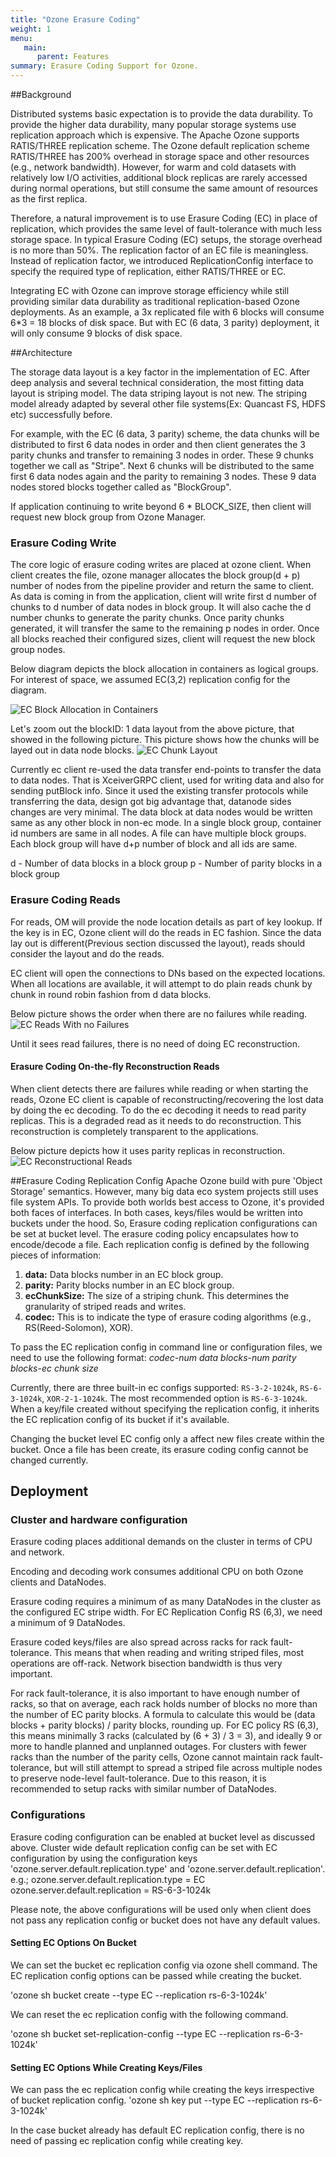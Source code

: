 ```yaml
---
title: "Ozone Erasure Coding"
weight: 1
menu:
   main:
      parent: Features
summary: Erasure Coding Support for Ozone.
---
```

<!---
  Licensed to the Apache Software Foundation (ASF) under one or more
  contributor license agreements.  See the NOTICE file distributed with
  this work for additional information regarding copyright ownership.
  The ASF licenses this file to You under the Apache License, Version 2.0
  (the "License"); you may not use this file except in compliance with
  the License.  You may obtain a copy of the License at

      http://www.apache.org/licenses/LICENSE-2.0

  Unless required by applicable law or agreed to in writing, software
  distributed under the License is distributed on an "AS IS" BASIS,
  WITHOUT WARRANTIES OR CONDITIONS OF ANY KIND, either express or implied.
  See the License for the specific language governing permissions and
  limitations under the License.
-->
##Background

  Distributed systems basic expectation is to provide the data durability.
  To provide the higher data durability, many popular storage systems use replication
  approach which is expensive. The Apache Ozone supports RATIS/THREE replication scheme.
  The Ozone default replication scheme RATIS/THREE has 200% overhead in storage
  space and other resources (e.g., network bandwidth). 
  However, for warm and cold datasets with relatively low I/O activities, additional
  block replicas are rarely accessed during normal operations, but still consume the same
  amount of resources as the first replica.

  Therefore, a natural improvement is to use Erasure Coding (EC) in place of replication,
  which provides the same level of fault-tolerance with much less storage space.
  In typical Erasure Coding (EC) setups, the storage overhead is no more than 50%.
  The replication factor of an EC file is meaningless. Instead of replication factor,
  we introduced ReplicationConfig interface to specify the required type of replication,
  either RATIS/THREE or EC.

  Integrating EC with Ozone can improve storage efficiency while still providing similar
  data durability as traditional replication-based Ozone deployments.
  As an example, a 3x replicated file with 6 blocks will consume 6*3 = 18 blocks of disk space.
  But with EC (6 data, 3 parity) deployment, it will only consume 9 blocks of disk space.

##Architecture

The storage data layout is a key factor in the implementation of EC. After deep analysis
and several technical consideration, the most fitting data layout is striping model.
The data striping layout is not new. The striping model already adapted by several other
file systems(Ex: Quancast FS, HDFS etc) successfully before.

For example, with the EC (6 data, 3 parity) scheme, the data chunks will be distributed to first 6 data nodes in order
and then client generates the 3 parity chunks and transfer to remaining 3 nodes in order.
These 9 chunks together we call as "Stripe". Next 6 chunks will be distributed to the same first 6 data nodes again
and the parity to remaining 3 nodes. These 9 data nodes stored blocks together called as "BlockGroup".

If application continuing to write beyond 6 * BLOCK_SIZE, then client will request new block group from Ozone Manager.

### Erasure Coding Write

The core logic of erasure coding writes are placed at ozone client.
When client creates the file, ozone manager allocates the block group(d + p)
number of nodes from the pipeline provider and return the same to client.
As data is coming in from the application, client will write first d number of chunks
to d number of data nodes in block group. It will also cache the d number chunks
to generate the parity chunks. Once parity chunks generated, it will transfer the
same to the remaining p nodes in order. Once all blocks reached their configured sizes,
client will request the new block group nodes.

Below diagram depicts the block allocation in containers as logical groups.
For interest of space, we assumed EC(3,2) replication config for the diagram.

![EC Block Allocation in Containers](EC-Write-Block-Allocation-in-Containers.png)


Let's zoom out the blockID: 1 data layout from the above picture, that showed in the following picture.
This picture shows how the chunks will be layed out in data node blocks.
![EC Chunk Layout](EC-Chunk-Layout.png)

Currently ec client re-used the data transfer end-points to transfer the data to data nodes.
That is XceiverGRPC client, used for writing data and also for sending putBlock info.
Since it used the existing transfer protocols while transferring the data, design got big advantage that,
datanode sides changes are very minimal. The data block at data nodes would be written
same as any other block in non-ec mode. In a single block group, container id numbers
are same in all nodes. A file can have multiple block groups. Each block group will
have d+p number of block and all ids are same.

d - Number of data blocks in a block group
p - Number of parity blocks in a block group

### Erasure Coding Reads

For reads, OM will provide the node location details as part of key lookup.
If the key is in EC, Ozone client will do the reads in EC fashion. Since the data lay out
is different(Previous section discussed the layout), reads should consider the layout and do the reads. 

EC client will open the connections to DNs based on the expected locations. When all locations are available,
it will attempt to do plain reads chunk by chunk in round robin fashion from d data blocks.

Below picture shows the order when there are no failures while reading.
![EC Reads With no Failures](EC-Reads-With-No-Failures.png)

Until it sees read failures, there is no need of doing EC reconstruction.

#### Erasure Coding On-the-fly Reconstruction Reads

When client detects there are failures while reading or when starting the reads,
Ozone EC client is capable of reconstructing/recovering the lost data by doing the ec decoding.
To do the ec decoding it needs to read parity replicas. This is a degraded read as it needs to do reconstruction.
This reconstruction is completely transparent to the applications.

Below picture depicts how it uses parity replicas in reconstruction.
![EC Reconstructional Reads](EC-Reconstructional-Read.png)

 ##Erasure Coding Replication Config
 Apache Ozone build with pure 'Object Storage' semantics. However, many big data
 eco system projects still uses file system APIs. To provide both worlds best access to Ozone,
 it's provided both faces of interfaces. In both cases, keys/files would be written into buckets under the hood.
 So, Erasure coding replication configurations can be set at bucket level.
 The erasure coding policy encapsulates how to encode/decode a file.
 Each replication config is defined by the following pieces of information: 
  1. **data:** Data blocks number in an EC block group.
  2. **parity:** Parity blocks number in an EC block group.
  3. **ecChunkSize:** The size of a striping chunk. This determines the granularity of striped reads and writes.
  4. **codec:** This is to indicate the type of erasure coding algorithms (e.g., RS(Reed-Solomon), XOR).

To pass the EC replication config in command line or configuration files, we need to use the following format:
*codec*-*num data blocks*-*num parity blocks*-*ec chunk size*

Currently, there are three built-in ec configs supported: `RS-3-2-1024k`, `RS-6-3-1024k`, `XOR-2-1-1024k`.
The most recommended option is `RS-6-3-1024k`. When a key/file created without specifying the replication config,
it inherits the EC replication config of its bucket if it's available.

Changing the bucket level EC config only a affect new files create within the bucket.
Once a file has been create, its erasure coding config cannot be changed currently. 

Deployment
----------
### Cluster and hardware configuration

Erasure coding places additional demands on the cluster in terms of CPU and network.

Encoding and decoding work consumes additional CPU on both Ozone clients and DataNodes.

Erasure coding requires a minimum of as many DataNodes in the cluster as
the configured EC stripe width. For EC Replication Config RS (6,3), we need
a minimum of 9 DataNodes.

Erasure coded keys/files are also spread across racks for rack fault-tolerance.
This means that when reading and writing striped files, most operations are off-rack.
Network bisection bandwidth is thus very important.

For rack fault-tolerance, it is also important to have enough number of racks,
so that on average, each rack holds number of blocks no more than the number of EC parity blocks.
A formula to calculate this would be (data blocks + parity blocks) / parity blocks, rounding up.
For EC policy RS (6,3), this means minimally 3 racks (calculated by (6 + 3) / 3 = 3),
and ideally 9 or more to handle planned and unplanned outages.
For clusters with fewer racks than the number of the parity cells, Ozone cannot maintain rack fault-tolerance,
but will still attempt to spread a striped file across multiple nodes to preserve node-level fault-tolerance.
Due to this reason, it is recommended to setup racks with similar number of DataNodes.

### Configurations

Erasure coding configuration can be enabled at bucket level as discussed above. 
Cluster wide default replication config can be set with EC configuration by using
the configuration keys 'ozone.server.default.replication.type' and 'ozone.server.default.replication'.
e.g.;
ozone.server.default.replication.type = EC
ozone.server.default.replication = RS-6-3-1024k

Please note, the above configurations will be used only when client does not pass
any replication config or bucket does not have any default values.

#### Setting EC Options On Bucket

We can set the bucket ec replication config via ozone shell command. The EC replication
config options can be passed while creating the bucket.

'ozone sh bucket create <bucket path> --type EC --replication rs-6-3-1024k'

We can reset the ec replication config with the following command.

'ozone sh bucket set-replication-config <bucket path> --type EC --replication rs-6-3-1024k'

#### Setting EC Options While Creating Keys/Files

We can pass the ec replication config while creating the keys irrespective of bucket replication config.
'ozone sh key put <Ozone Key Object Path> <Local File> --type EC --replication rs-6-3-1024k'

In the case bucket already has default EC replication config, there is no need of passing ec replication config while creating key.

